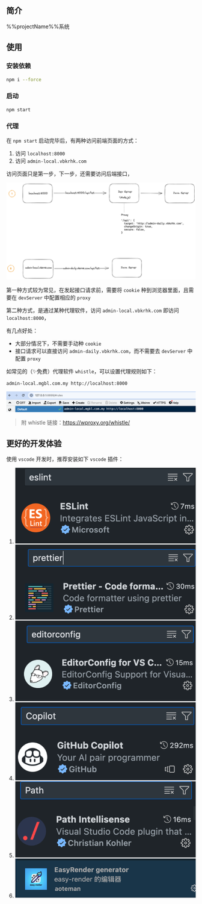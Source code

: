 ## 简介

%%projectName%%系统

## 使用

### 安装依赖

```bash
npm i --force
`````

### 启动
```bash
npm start
```

### 代理

在 `npm start` 启动完毕后，有两种访问前端页面的方式：

1. 访问 `localhost:8000`
2. 访问 `admin-local.vbkrhk.com`

访问页面只是第一步，下一步，还需要访问后端接口，

![Alt text](./src/assets/images/proxyDesc.png)

第一种方式较为常见，在发起接口请求前，需要将 `cookie` 种到浏览器里面，且需要在 `devServer` 中配置相应的 `proxy`

第二种方式，是通过某种代理软件，访问 `admin-local.vbkrhk.com` 即访问 `localhost:8000`，

有几点好处：
- 大部分情况下，不需要手动种 `cookie`
- 接口请求可以直接访问 `admin-daily.vbkrhk.com`，而不需要去 `devServer` 中配置 `proxy`

如常见的（✨免费）代理软件 `whistle`，可以设置代理规则如下：
```
admin-local.mgbl.com.my http://localhost:8000
```

![Alt text](./src/assets/images/image.png)

> 附 whistle 链接：https://wproxy.org/whistle/

## 更好的开发体验
使用 `vscode` 开发时，推荐安装如下 `vscode` 插件：
1. ![Alt text](./src/assets/images/image-0.png)
2. ![Alt text](./src/assets/images/image-1.png)
3. ![Alt text](./src/assets/images/image-2.png)
4. ![Alt text](./src/assets/images/image-3.png)
5. ![Alt text](./src/assets/images/image-4.png)
6. ![Alt text](./src/assets/images/image-5.png)


